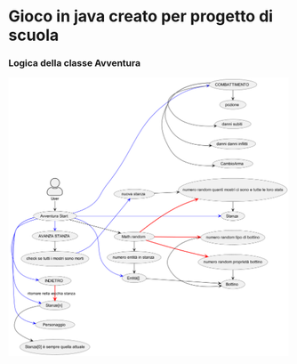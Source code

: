 # Gioco in java creato per progetto di scuola

### Logica della classe Avventura
![alt text](https://github.com/Maximus19777/Gioco/blob/master/immagini/LogicaAvventura.png)
